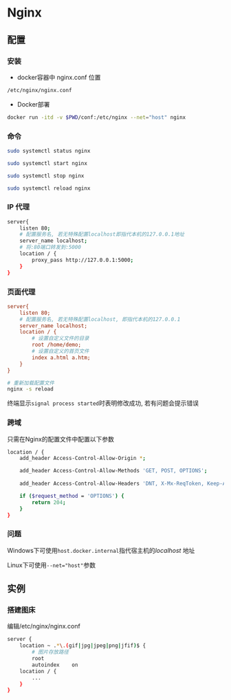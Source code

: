 <!--
 * @Description: 
 * @Version: 1.0
 * @Author: dmjcb
 * @Email:  
 * @Date: 2021-04-06 20:05:41
 * @LastEditors: dmjcb
 * @LastEditTime: 2022-07-19 22:16:31
-->

# Nginx

## 配置

### 安装

- docker容器中 nginx.conf 位置

```sh
/etc/nginx/nginx.conf
```

- Docker部署

```sh
docker run -itd -v $PWD/conf:/etc/nginx --net="host" nginx
```

### 命令

```sh
sudo systemctl status nginx

sudo systemctl start nginx

sudo systemctl stop nginx

sudo systemctl reload nginx
```

### IP 代理

```sh
server{
    listen 80;
    # 配置服务名, 若无特殊配置localhost即指代本机的127.0.0.1地址
    server_name localhost;
    # 将:80端口转发到:5000
    location / {
        proxy_pass http://127.0.0.1:5000;
    }
}
```

### 页面代理

```ini
server{
    listen 80;
    # 配置服务名, 若无特殊配置localhost, 即指代本机的127.0.0.1
    server_name localhost;
    location / {
        # 设置自定义文件的目录
        root /home/demo;
        # 设置自定义的首页文件
        index a.html a.htm;
    }
}
```

```sh
# 重新加载配置文件
nginx -s reload
```

终端显示`signal process started`时表明修改成功, 若有问题会提示错误

### 跨域

只需在Nginx的配置文件中配置以下参数

```sh
location / {  
    add_header Access-Control-Allow-Origin *;

    add_header Access-Control-Allow-Methods 'GET, POST, OPTIONS';
    
    add_header Access-Control-Allow-Headers 'DNT, X-Mx-ReqToken, Keep-Alive, User-Agent, X-Requested-With, If-Modified-Since, Cache-Control, Content-Type, Authorization';

    if ($request_method = 'OPTIONS') {
        return 204;
    }
} 
```

### 问题

Windows下可使用`host.docker.internal`指代宿主机的$localhost$ 地址

Linux下可使用`--net="host"`参数

## 实例

### 搭建图床

编辑/etc/nginx/nginx.conf

```sh
server {
    location ~ .*\.(gif|jpg|jpeg|png|jfif)$ {
        # 图片存放路径 
        root         
        autoindex    on
    location / {
        ...
    }
}
```
